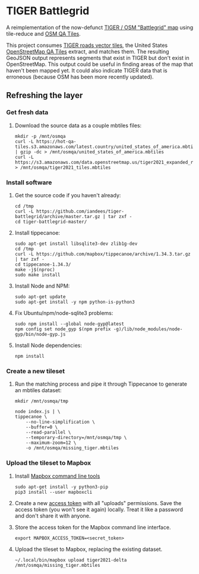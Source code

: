 # TIGER Battlegrid

A reimplementation of the now-defunct [TIGER / OSM "Battlegrid" map](https://wiki.openstreetmap.org/wiki/TIGER_Battlegrid) using tile-reduce and [OSM QA Tiles](https://osmlab.github.io/osm-qa-tiles/).

This project consumes [TIGER roads vector tiles](https://github.com/iandees/tiger-tiles), the United States [OpenStreetMap QA Tiles](https://osmlab.github.io/osm-qa-tiles/) extract, and matches them. The resulting GeoJSON output represents segments that exist in TIGER but don't exist in OpenStreetMap. This output could be useful in finding areas of the map that haven't been mapped yet. It could also indicate TIGER data that is erroneous (because OSM has been more recently updated).

## Refreshing the layer

### Get fresh data

1. Download the source data as a couple mbtiles files:

   ```
   mkdir -p /mnt/osmqa
   curl -L https://hot-qa-tiles.s3.amazonaws.com/latest.country/united_states_of_america.mbtiles.gz | gzip -dc > /mnt/osmqa/united_states_of_america.mbtiles
   curl -L https://s3.amazonaws.com/data.openstreetmap.us/tiger2021_expanded_roads.mbtiles > /mnt/osmqa/tiger2021_tiles.mbtiles
   ```

### Install software

1. Get the source code if you haven't already:

   ```
   cd /tmp
   curl -L https://github.com/iandees/tiger-battlegrid/archive/master.tar.gz | tar zxf -
   cd tiger-battlegrid-master/
   ```

1. Install tippecanoe:

   ```
   sudo apt-get install libsqlite3-dev zlib1g-dev
   cd /tmp
   curl -L https://github.com/mapbox/tippecanoe/archive/1.34.3.tar.gz | tar zxf -
   cd tippecanoe-1.34.3/
   make -j$(nproc)
   sudo make install
   ```

1. Install Node and NPM:

   ```
   sudo apt-get update
   sudo apt-get install -y npm python-is-python3
   ```

1. Fix Ubuntu/npm/node-sqlite3 problems:

   ```
   sudo npm install --global node-gyp@latest
   npm config set node_gyp $(npm prefix -g)/lib/node_modules/node-gyp/bin/node-gyp.js
   ```

1. Install Node dependencies:

   ```
   npm install
   ```

### Create a new tileset

1. Run the matching process and pipe it through Tippecanoe to generate an mbtiles dataset:

   ```
   mkdir /mnt/osmqa/tmp

   node index.js | \
   tippecanoe \
       --no-line-simplification \
       --buffer=0 \
       --read-parallel \
       --temporary-directory=/mnt/osmqa/tmp \
       --maximum-zoom=12 \
       -o /mnt/osmqa/missing_tiger.mbtiles
   ```

### Upload the tileset to Mapbox

1. Install [Mapbox command line tools](https://github.com/mapbox/mapbox-cli-py)

   ```
   sudo apt-get install -y python3-pip
   pip3 install --user mapboxcli
   ```

1. Create a new [access token](https://www.mapbox.com/account/access-tokens) with all "uploads" permissions. Save the access token (you won't see it again) locally. Treat it like a password and don't share it with anyone.

1. Store the access token for the Mapbox command line interface.

   ```
   export MAPBOX_ACCESS_TOKEN=<secret_token>
   ```

1. Upload the tileset to Mapbox, replacing the existing dataset.

   ```
   ~/.local/bin/mapbox upload tiger2021-delta /mnt/osmqa/missing_tiger.mbtiles
   ```
